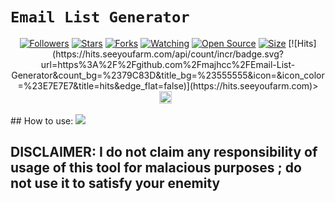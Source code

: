 # ```Email List Generator```
<p align="center">
<a href="https://github.com/majhcc/followers"><img title="Followers" src="https://img.shields.io/github/followers/majhcc?color=red&style=flat-square"></a>
<a href="https://github.com/majhcc/Email-List-Generator/stargazers/"><img title="Stars" src="https://img.shields.io/github/stars/majhcc/Email-List-Generator?color=blue&style=flat-square"></a>
<a href="https://github.com/majhcc/Email-List-Generator/network/members"><img title="Forks" src="https://img.shields.io/github/forks/majhcc/Email-List-Generator?color=red&style=flat-square"></a>
<a href="https://github.com/majhcc/Email-List-Generator/watchers"><img title="Watching" src="https://img.shields.io/github/watchers/majhcc/Email-List-Generator?label=Watchers&color=blue&style=flat-square"></a>
<a href="https://github.com/majhcc/Email-List-Generator"><img title="Open Source" src="https://badges.frapsoft.com/os/v2/open-source.svg?v=103"></a>
<a href="https://github.com/majhcc/Email-List-Generator/"><img title="Size" src="https://img.shields.io/github/repo-size/majhcc/Email-List-Generatort?style=flat-square&color=green"></a>
[![Hits](https://hits.seeyoufarm.com/api/count/incr/badge.svg?url=https%3A%2F%2Fgithub.com%2Fmajhcc%2FEmail-List-Generator&count_bg=%2379C83D&title_bg=%23555555&icon=&icon_color=%23E7E7E7&title=hits&edge_flat=false)](https://hits.seeyoufarm.com)>
<a href="https://github.com/majhcc/Rest-api-alphabot/graphs/commit-activity"><img height="20" src="https://img.shields.io/badge/Maintained%3F-yes-green.svg"></a>&nbsp;&nbsp;
</p>
<p align='center'>
    </p>
## How to use:
  <img src="https://majhcc.pw/d/file1.gif" /></>
</p>

## DISCLAIMER: I do not claim any responsibility of usage of this tool for malacious purposes ; do not use it to satisfy your enemity
